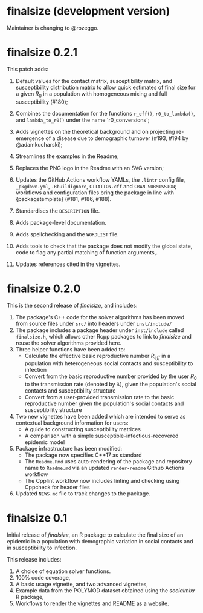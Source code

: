 # finalsize (development version)

Maintainer is changing to @rozeggo.

# finalsize 0.2.1

This patch adds:

1. Default values for the contact matrix, susceptibility matrix, and susceptibility distribution matrix to allow quick estimates of final size for a given $R_0$ in a population with homogeneous mixing and full susceptibility (#180);

2. Combines the documentation for the functions `r_eff()`, `r0_to_lambda()`, and `lambda_to_r0()` under the name 'r0_conversions';

3. Adds vignettes on the theoretical background and on projecting re-emergence of a disease due to demographic turnover (#193, #194 by @adamkucharski);

4. Streamlines the examples in the Readme;

5. Replaces the PNG logo in the Readme with an SVG version;

6. Updates the GitHub Actions workflow YAMLs, the `.lintr` config file, `_pkgdown.yml`, `.Rbuildignore`, `CITATION.cff` and `CRAN-SUBMISSION`; workflows and configuration files bring the package in line with {packagetemplate} (#181, #186, #188).

7. Standardises the `DESCRIPTION` file.

8. Adds package-level documentation.

9. Adds spellchecking and the `WORDLIST` file.

10. Adds tools to check that the package does not modify the global state, code to flag any partial matching of function arguments,.

11. Updates references cited in the vignettes.

# finalsize 0.2.0

This is the second release of _finalsize_, and includes:

1. The package's C++ code for the solver algorithms has been moved from source files under `src/` into headers under `inst/include/`
2. The package includes a package header under `inst/include` called `finalsize.h`, which allows other Rcpp packages to link to _finalsize_ and reuse the solver algorithms provided here.
3. Three helper functions have been added to:
    - Calculate the effective basic reproductive number $R_{eff}$ in a population with heterogeneous social contacts and susceptibility to infection
    - Convert from the basic reproductive number provided by the user $R_0$ to the transmission rate (denoted by $\lambda$), given the population's social contacts and susceptibility structure
    - Convert from a user-provided transmission rate to the basic reproductive number given the population's social contacts and susceptibility structure
4. Two new vignettes have been added which are intended to serve as contextual background information for users:
    - A guide to constructing susceptibility matrices
    - A comparison with a simple susceptible-infectious-recovered epidemic model
5. Package infrastructure has been modified:
    - The package now specifies C++17 as standard
    - The `Readme.Rmd` uses auto-rendering of the package and repository name to `Readme.md` via an updated `render-readme` Github Actions workflow
    - The Cpplint workflow now includes linting and checking using Cppcheck for header files
6. Updated `NEWS.md` file to track changes to the package.

# finalsize 0.1

Initial release of _finalsize_, an R package to calculate the final size of an epidemic in a population with demographic variation in social contacts and in susceptibility to infection.

This release includes:

1. A choice of equation solver functions.
2. 100% code coverage,
3. A basic usage vignette, and two advanced vignettes,
4. Example data from the POLYMOD dataset obtained using the _socialmixr_ R package,
5. Workflows to render the vignettes and README as a website.
